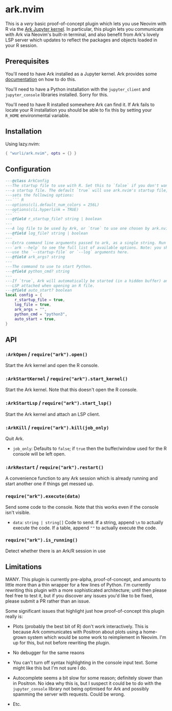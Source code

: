 # ark.nvim

This is a _very_ basic proof-of-concept plugin which lets you use Neovim with R
via the [Ark Jupyter kernel](https://github.com/posit-dev/ark). In particular,
this plugin lets you communicate with Ark via Neovim's built-in terminal, and
also benefit from Ark's lovely LSP server which updates to reflect the packages
and objects loaded in your R session.

## Prerequisites

You'll need to have Ark installed as a Jupyter kernel. Ark provides some
[documentation](https://github.com/posit-dev/ark) on how to do this.

You'll need to have a Python installation with the `jupyter_client` and
`jupyter_console` libraries installed. Sorry for this.

You'll need to have R installed somewhere Ark can find it. If Ark fails to
locate your R installation you should be able to fix this by setting your
`R_HOME` environmental variable.

## Installation

Using lazy.nvim:
``` lua
{ "wurli/ark.nvim", opts = {} }
```

## Configuration

```` lua
---@class ArkConfig
---The startup file to use with R. Set this to `false` if you don't want to use
---a startup file. The default `true` will use ark.nvim's startup file, which
---sets the following options:
---``` R
---options(cli.default_num_colors = 256L)
---options(cli.hyperlink = TRUE)
---```
---@field r_startup_file? string | boolean
---
---A log file to be used by Ark, or `true` to use one chosen by ark.nvim.
---@field log_file? string | boolean
---
---Extra command line arguments passed to ark, as a single string. Run
---`ark --help` to see the full list of available options. Note: you shouldn't
---use the `--startup-file` or `--log` arguments here.
---@field ark_args? string
---
---The command to use to start Python.
---@field python_cmd? string
---
---If `true`, Ark will automatically be started (in a hidden buffer) and the
---LSP attached when opening an R file.
---@field auto_start? boolean
local config = {
    r_startup_file = true,
    log_file = true,
    ark_args = "",
    python_cmd = "python3",
    auto_start = true,
}
````

## API

### `:ArkOpen` / `require("ark").open()`
Start the Ark kernel and open the R console.

### `:ArkStartKernel` / `require("ark").start_kernel()`
Start the Ark kernel. Note that this doesn't open the R console.

### `:ArkStartLsp` / `require("ark").start_lsp()`
Start the Ark kernel and attach an LSP client.

### `:ArkKill` / `require("ark").kill(job_only)`
Quit Ark.

*   `job_only`: Defaults to `false`; if `true` then the buffer/window used for
    the R console will be left open.

### `:ArkRestart` / `require("ark").restart()`
A convenience function to any Ark session which is already running and start
another one if things get messed up.

### `require("ark").execute(data)`
Send some code to the console. Note that this works even if the console isn't
visible.

* `data`: `string | string[]` Code to send. If a string, append `\n` to actually
  execute the code. If a table, append `""` to actually execute the code.

### `require("ark").is_running()`
Detect whether there is an Ark/R session in use

## Limitations

MANY. This plugin is currently pre-alpha, proof-of-concept, and amounts to
little more than a thin wrapper for a few lines of Python. I'm currently
rewriting this plugin with a more sophisticated architecture; until then please
feel free to test it, but if you discover any issues you'd like to be fixed,
please submit a PR rather than an issue.

Some significant issues that highlight just how proof-of-concept this plugin
really is:

*   Plots (probably the best bit of R) don't work interactively. This is
    because Ark communicates with Positron about plots using a home-grown
    system which would be some work to reimplement in Neovim. I'm up for this,
    but not before rewriting the plugin.

*   No debugger for the same reaons

*   You can't turn off syntax highlighting in the console input text. Some might
    like this but I'm not sure I do.

*   Autocomplete seems a bit slow for some reason; definitely slower than in
    Positron. No idea why this is, but I suspect it could be to do with the
    `jupyter_console` library not being optimised for Ark and possibly spamming
    the server with requests. Could be wrong.

*   Etc.



